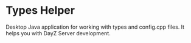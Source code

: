 # Types Helper
Desktop Java application for working with types and config.cpp files. It helps you with DayZ Server development.
